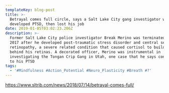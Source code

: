 ```yaml
---
templateKey: blog-post
title: >-
  Betrayal comes full circle, says a Salt Lake City gang investigator who
  developed PTSD, then lost his job
date: 2019-01-05T03:02:23.206Z
description: >-
  Former Salt Lake City police investigator Break Merino was terminated in July
  2017 after he developed post-traumatic stress disorder and central serous
  retinopathy, a severe related condition that caused cortisol to build up
  behind his retinas. A decorated officer, Merino was instrumental in
  investigating the Tongan Crip Gang in Utah, one case that he says contributed
  to his PTSD
tags:
  - '#Mindfulness #Action_Potential #Neuro_Plasticity #Breath #?'
---
```

<https://www.sltrib.com/news/2018/07/14/betrayal-comes-full/>
